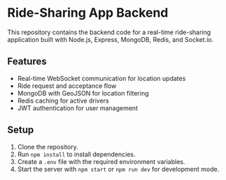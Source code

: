 # Ride-Sharing App Backend

This repository contains the backend code for a real-time ride-sharing application built with Node.js, Express, MongoDB, Redis, and Socket.io.

## Features
- Real-time WebSocket communication for location updates
- Ride request and acceptance flow
- MongoDB with GeoJSON for location filtering
- Redis caching for active drivers
- JWT authentication for user management

## Setup
1. Clone the repository.
2. Run `npm install` to install dependencies.
3. Create a `.env` file with the required environment variables.
4. Start the server with `npm start` or `npm run dev` for development mode.
